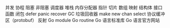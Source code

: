 并发
协程
阻塞
非阻塞
调度器
堆栈
内存分配器
指针
切片
数组
映射
结构体
接口
函数
闭包
defer
panic
recover
GC
垃圾回收器
make
new
chan
select
协议缓冲区（protobuf）
反射
Go module
Go routine
Go 语言标准库
Go 语言官方网站